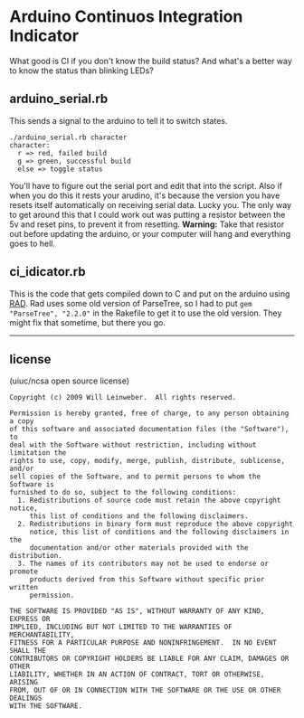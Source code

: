 Arduino Continuos Integration Indicator
=======================================

What good is CI if you don't know the build status? And what's a better way to know the status than blinking LEDs?

arduino_serial.rb
-----------------

This sends a signal to the arduino to tell it to switch states.

    ./arduino_serial.rb character
    character:
      r => red, failed build
      g => green, successful build
      else => toggle status
      
You'll have to figure out the serial port and edit that into the script. Also if when you do this it rests your arudino, it's because the version you have resets itself automatically on receiving serial data. Lucky you. The only way to get around this that I could work out was putting a resistor between the 5v and reset pins, to prevent it from resetting. **Warning:** Take that resistor out before updating the arduino, or your computer will hang and everything goes to hell.

ci_idicator.rb
--------------

This is the code that gets compiled down to C and put on the arduino using [RAD]("http://rad.rubyforge.org/"). Rad uses some old version of ParseTree, so I had to put `gem "ParseTree", "2.2.0"` in the Rakefile to get it to use the old version. They might fix that sometime, but there you go.

---

license
-------
(uiuc/ncsa open source license)

    Copyright (c) 2009 Will Leinweber.  All rights reserved.
    
    Permission is hereby granted, free of charge, to any person obtaining a copy
    of this software and associated documentation files (the "Software"), to
    deal with the Software without restriction, including without limitation the
    rights to use, copy, modify, merge, publish, distribute, sublicense, and/or
    sell copies of the Software, and to permit persons to whom the Software is
    furnished to do so, subject to the following conditions:
      1. Redistributions of source code must retain the above copyright notice,
         this list of conditions and the following disclaimers.
      2. Redistributions in binary form must reproduce the above copyright
         notice, this list of conditions and the following disclaimers in the
         documentation and/or other materials provided with the distribution.
      3. The names of its contributors may not be used to endorse or promote
         products derived from this Software without specific prior written 
         permission.
    
    THE SOFTWARE IS PROVIDED "AS IS", WITHOUT WARRANTY OF ANY KIND, EXPRESS OR
    IMPLIED, INCLUDING BUT NOT LIMITED TO THE WARRANTIES OF MERCHANTABILITY,
    FITNESS FOR A PARTICULAR PURPOSE AND NONINFRINGEMENT.  IN NO EVENT SHALL THE
    CONTRIBUTORS OR COPYRIGHT HOLDERS BE LIABLE FOR ANY CLAIM, DAMAGES OR OTHER
    LIABILITY, WHETHER IN AN ACTION OF CONTRACT, TORT OR OTHERWISE, ARISING
    FROM, OUT OF OR IN CONNECTION WITH THE SOFTWARE OR THE USE OR OTHER DEALINGS
    WITH THE SOFTWARE.